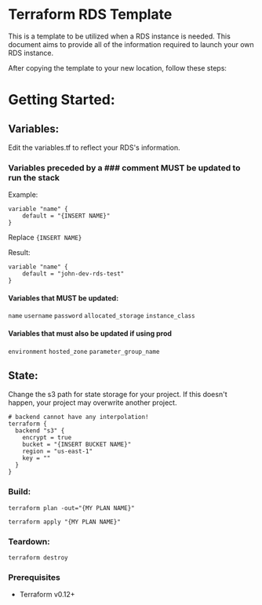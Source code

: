 # Terraform RDS Template

This is a template to be utilized when a RDS instance is needed.  This document aims to provide all of the information required to launch your own RDS instance.

After copying the template to your new location, follow these steps:

# Getting Started:

## Variables:
Edit the variables.tf to reflect your RDS's information. 

### Variables preceded by a ### comment MUST be updated to run the stack
Example: 
```
variable "name" {
    default = "{INSERT NAME}"
}
```

Replace `{INSERT NAME}`

Result:
```
variable "name" {
    default = "john-dev-rds-test"
}
```

#### Variables that MUST be updated:
`name`
`username`
`password`
`allocated_storage`
`instance_class`

#### Variables that must also be updated if using prod
`environment`
`hosted_zone`
`parameter_group_name`


## State:
Change the s3 path for state storage for your project.  If this doesn't happen, your project may overwrite another project.
```
# backend cannot have any interpolation!
terraform {
  backend "s3" {
    encrypt = true
    bucket = "{INSERT BUCKET NAME}"
    region = "us-east-1"
    key = ""
  }
}
```

### Build:
`terraform plan -out="{MY PLAN NAME}"`

`terraform apply "{MY PLAN NAME}"`

### Teardown:
`terraform destroy`

### Prerequisites

* Terraform v0.12+